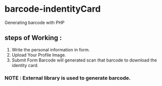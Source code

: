 # barcode-indentityCard
Generating barcode with PHP

## steps of Working :
1.  Write the personal information in form.
2. Upload Your Profile Image.
3. Submit Form Barcode will generated scan that barcode to download the identity card.
### NOTE : External library is used to generate barcode.
